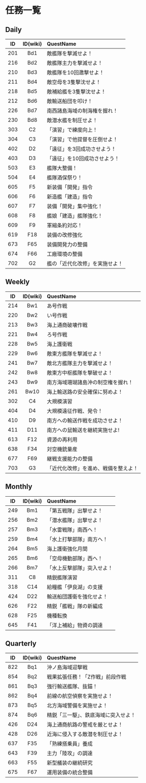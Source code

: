 # 任務一覧

## Daily

| ID |ID(wiki)|QuestName|
|:--:|:------:|:--------|
|201|Bd1|敵艦隊を撃滅せよ！|
|216|Bd2|敵艦隊主力を撃滅せよ！|
|210|Bd3|敵艦隊を10回邀撃せよ！|
|211|Bd4|敵空母を3隻撃沈せよ！|
|218|Bd5|敵補給艦を3隻撃沈せよ！|
|212|Bd6|敵輸送船団を叩け！|
|226|Bd7|南西諸島海域の制海権を握れ！|
|230|Bd8|敵潜水艦を制圧せよ！|
|303|C2|「演習」で練度向上！|
|304|C3|「演習」で他提督を圧倒せよ！|
|402|D2|「遠征」を3回成功させよう！|
|403|D3|「遠征」を10回成功させよう！|
|503|E3|艦隊大整備！|
|504|E4|艦隊酒保祭り！|
|605|F5|新装備「開発」指令|
|606|F6|新造艦「建造」指令|
|607|F7|装備「開発」集中強化！|
|608|F8|艦娘「建造」艦隊強化！|
|609|F9|軍縮条約対応！|
|619|F18|装備の改修強化|
|673|F65|装備開発力の整備|
|674|F66|工廠環境の整備|
|702|G2|艦の「近代化改修」を実施せよ！|

## Weekly

| ID |ID(wiki)|QuestName|
|:--:|:------:|:--------|
|214|Bw1|あ号作戦|
|220|Bw2|い号作戦|
|213|Bw3|海上通商破壊作戦|
|221|Bw4|ろ号作戦|
|228|Bw5|海上護衛戦|
|229|Bw6|敵東方艦隊を撃滅せよ！|
|241|Bw7|敵北方艦隊主力を撃滅せよ！|
|242|Bw8|敵東方中枢艦隊を撃破せよ！|
|243|Bw9|南方海域珊瑚諸島沖の制空権を握れ！|
|261|Bw10|海上輸送路の安全確保に努めよ！|
|302|C4|大規模演習|
|404|D4|大規模遠征作戦、発令！|
|410|D9|南方への輸送作戦を成功させよ！|
|411|D11|南方への鼠輸送を継続実施せよ!|
|613|F12|資源の再利用|
|638|F34|対空機銃量産|
|677|F69|継戦支援能力の整備|
|703|G3|「近代化改修」を進め、戦備を整えよ！|

## Monthly

| ID |ID(wiki)|QuestName|
|:--:|:------:|:--------|
|249|Bm1|「第五戦隊」出撃せよ！|
|256|Bm2|「潜水艦隊」出撃せよ！|
|257|Bm3|「水雷戦隊」南西へ！|
|259|Bm4|「水上打撃部隊」南方へ！|
|264|Bm5|海上護衛強化月間|
|265|Bm6|「空母機動部隊」西へ！|
|266|Bm7|「水上反撃部隊」突入せよ！|
|311|C8|精鋭艦隊演習|
|318|C14|給糧艦「伊良湖」の支援|
|424|D22|輸送船団護衛を強化せよ！|
|626|F22|精鋭「艦戦」隊の新編成|
|628|F25|機種転換|
|645|F41|「洋上補給」物資の調達|

## Quarterly

| ID |ID(wiki)|QuestName|
|:--:|:------:|:--------|
|822|Bq1|沖ノ島海域迎撃戦|
|854|Bq2|戦果拡張任務！「Z作戦」前段作戦|
|861|Bq3|強行輸送艦隊、抜錨！|
|862|Bq4|前線の航空偵察を実施せよ！|
|873|Bq5|北方海域警備を実施せよ！|
|874|Bq6|精鋭「三一駆」、鉄底海域に突入せよ！|
|426|D24|海上通商航路の警戒を厳とせよ！|
|428|D26|近海に侵入する敵潜を制圧せよ！|
|637|F35|「熟練搭乗員」養成|
|643|F39|主力「陸攻」の調達|
|663|F55|新型艤装の継続研究|
|675|F67|運用装備の統合整備|
